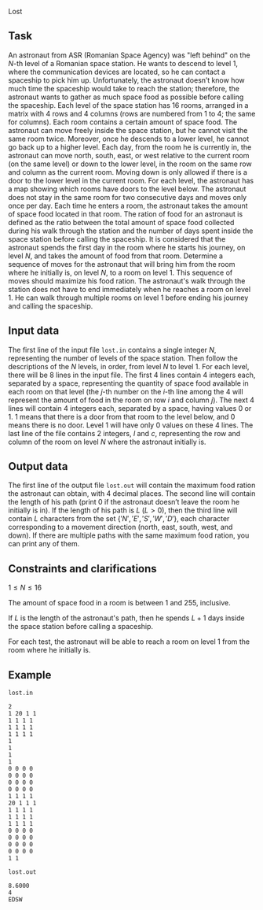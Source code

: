 Lost

## Task

An astronaut from ASR (Romanian Space Agency) was "left behind" on the $N$-th level of a Romanian space station. He wants to descend to level 1, where the communication devices are located, so he can contact a spaceship to pick him up. Unfortunately, the astronaut doesn’t know how much time the spaceship would take to reach the station; therefore, the astronaut wants to gather as much space food as possible before calling the spaceship. Each level of the space station has $16$ rooms, arranged in a matrix with $4$ rows and $4$ columns (rows are numbered from $1$ to $4$; the same for columns). Each room contains a certain amount of space food. The astronaut can move freely inside the space station, but he cannot visit the same room twice. Moreover, once he descends to a lower level, he cannot go back up to a higher level. Each day, from the room he is currently in, the astronaut can move north, south, east, or west relative to the current room (on the same level) or down to the lower level, in the room on the same row and column as the current room. Moving down is only allowed if there is a door to the lower level in the current room. For each level, the astronaut has a map showing which rooms have doors to the level below. The astronaut does not stay in the same room for two consecutive days and moves only once per day. Each time he enters a room, the astronaut takes the amount of space food located in that room. The ration of food for an astronaut is defined as the ratio between the total amount of space food collected during his walk through the station and the number of days spent inside the space station before calling the spaceship. It is considered that the astronaut spends the first day in the room where he starts his journey, on level $N$, and takes the amount of food from that room. Determine a sequence of moves for the astronaut that will bring him from the room where he initially is, on level $N$, to a room on level $1$. This sequence of moves should maximize his food ration. The astronaut's walk through the station does not have to end immediately when he reaches a room on level $1$. He can walk through multiple rooms on level $1$ before ending his journey and calling the spaceship.

## Input data

The first line of the input file `lost.in` contains a single integer $N$, representing the number of levels of the space station. Then follow the descriptions of the $N$ levels, in order, from level $N$ to level $1$. For each level, there will be $8$ lines in the input file. The first $4$ lines contain $4$ integers each, separated by a space, representing the quantity of space food available in each room on that level (the $j$-th number on the $i$-th line among the $4$ will represent the amount of food in the room on row $i$ and column $j$). The next $4$ lines will contain $4$ integers each, separated by a space, having values $0$ or $1$. $1$ means that there is a door from that room to the level below, and $0$ means there is no door. Level $1$ will have only $0$ values on these $4$ lines. The last line of the file contains $2$ integers, $l$ and $c$, representing the row and column of the room on level $N$ where the astronaut initially is.

## Output data

The first line of the output file `lost.out` will contain the maximum food ration the astronaut can obtain, with $4$ decimal places. The second line will contain the length of his path (print $0$ if the astronaut doesn’t leave the room he initially is in). If the length of his path is $L$ $(L > 0)$, then the third line will contain $L$ characters from the set $\{'N','E','S','W','D'\}$, each character corresponding to a movement direction (north, east, south, west, and down). If there are multiple paths with the same maximum food ration, you can print any of them.

## Constraints and clarifications

$1 \leq N \leq 16$

The amount of space food in a room is between $1$ and $255$, inclusive.

If $L$ is the length of the astronaut's path, then he spends $L+1$ days inside the space station before calling a spaceship.

For each test, the astronaut will be able to reach a room on level $1$ from the room where he initially is.

## Example

`lost.in`

```
2 
1 20 1 1 
1 1 1 1 
1 1 1 1 
1 1 1 1 
1 
1 
1 
1 
0 0 0 0 
0 0 0 0 
0 0 0 0 
0 0 0 0 
1 1 1 1 
20 1 1 1 
1 1 1 1 
1 1 1 1 
1 1 1 1 
0 0 0 0 
0 0 0 0 
0 0 0 0 
0 0 0 0 
1 1 
```

`lost.out`

```
8.6000 
4 
EDSW
```